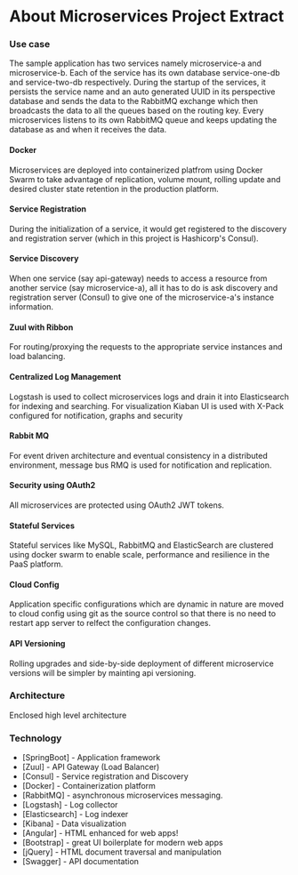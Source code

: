 # About Microservices Project Extract

### Use case

The sample application has two services namely microservice-a and microservice-b. Each of the service has its own database service-one-db and service-two-db respectively. During the startup of the services, it persists the service name and an auto generated UUID in its perspective database and sends the data to the RabbitMQ exchange which then broadcasts the data to all the queues based on the routing key. Every microservices listens to its own RabbitMQ queue and keeps updating the database as and when it receives the data.

#### Docker

Microservices are deployed into containerized platfrom using Docker Swarm to take advantage of replication, volume mount, rolling update and desired cluster state retention in the production platform.

#### Service Registration

During the initialization of a service, it would get registered to the discovery and registration server (which in this project is Hashicorp's Consul).

#### Service Discovery

When one service (say api-gateway) needs to access a resource from another service (say microservice-a), all it has to do is ask discovery and registration server (Consul) to give one of the microservice-a's instance information.

#### Zuul with Ribbon

For routing/proxying the requests to the appropriate service instances and load balancing.

#### Centralized Log Management

Logstash is used to collect microservices logs and drain it into Elasticsearch for indexing and searching. For visualization Kiaban UI is used with X-Pack configured for notification, graphs and security

#### Rabbit MQ

For event driven architecture and eventual consistency in a distributed environment, message bus RMQ is used for notification and replication.

#### Security using OAuth2

All microservices are protected using OAuth2 JWT tokens.

#### Stateful Services

Stateful services like MySQL, RabbitMQ and ElasticSearch are clustered using docker swarm to enable scale, performance and resilience in the PaaS platform.

#### Cloud Config

Application specific configurations which are dynamic in nature are moved to cloud config using git as the source control so that there is no need to restart app server to relfect the configuration changes.

#### API Versioning

Rolling upgrades and side-by-side deployment of different microservice versions will be simpler by mainting api versioning.

### Architecture

Enclosed high level architecture

### Technology

* [SpringBoot] - Application framework
* [Zuul] - API Gateway (Load Balancer)
* [Consul] - Service registration and Discovery
* [Docker] - Containerization platform
* [RabbitMQ] - asynchronous microservices messaging.
* [Logstash] - Log collector
* [Elasticsearch] - Log indexer
* [Kibana] - Data visualization
* [Angular] - HTML enhanced for web apps!
* [Bootstrap] - great UI boilerplate for modern web apps
* [jQuery] - HTML document traversal and manipulation
* [Swagger] - API documentation


